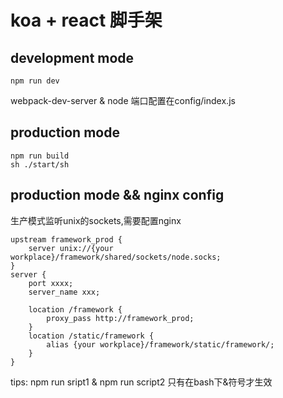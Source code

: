 # koa + react 脚手架

## development mode
```
npm run dev
```
webpack-dev-server & node 端口配置在config/index.js

## production mode
```
npm run build
sh ./start/sh
```

## production mode && nginx config
生产模式监听unix的sockets,需要配置nginx
```
upstream framework_prod {
    server unix://{your workplace}/framework/shared/sockets/node.socks;
}
server {
    port xxxx;
    server_name xxx;

    location /framework {
        proxy_pass http://framework_prod;
    }
    location /static/framework {
        alias {your workplace}/framework/static/framework/;
    }
}
```

tips: npm run sript1 & npm run script2 只有在bash下&符号才生效